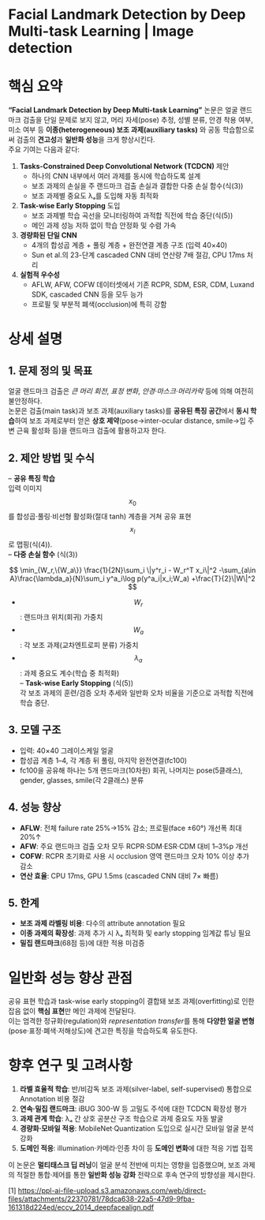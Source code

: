 # Facial Landmark Detection by Deep Multi-task Learning | Image detection

# 핵심 요약

**“Facial Landmark Detection by Deep Multi-task Learning”** 논문은 얼굴 랜드마크 검출을 단일 문제로 보지 않고, 머리 자세(pose) 추정, 성별 분류, 안경 착용 여부, 미소 여부 등 **이종(heterogeneous) 보조 과제(auxiliary tasks)** 와 공동 학습함으로써 검출의 **견고성**과 **일반화 성능**을 크게 향상시킨다.  
주요 기여는 다음과 같다:
1. **Tasks-Constrained Deep Convolutional Network (TCDCN)** 제안  
   - 하나의 CNN 내부에서 여러 과제를 동시에 학습하도록 설계  
   - 보조 과제의 손실을 주 랜드마크 검출 손실과 결합한 다중 손실 함수(식(3))  
   - 보조 과제별 중요도 λₐ를 도입해 자동 최적화  
2. **Task-wise Early Stopping** 도입  
   - 보조 과제별 학습 곡선을 모니터링하여 과적합 직전에 학습 중단(식(5))  
   - 메인 과제 성능 저하 없이 학습 안정화 및 수렴 가속  
3. **경량화된 단일 CNN**  
   - 4개의 합성곱 계층 + 풀링 계층 + 완전연결 계층 구조 (입력 40×40)  
   - Sun et al.의 23-단계 cascaded CNN 대비 연산량 7배 절감, CPU 17ms 처리  
4. **실험적 우수성**  
   - AFLW, AFW, COFW 데이터셋에서 기존 RCPR, SDM, ESR, CDM, Luxand SDK, cascaded CNN 등을 모두 능가  
   - 프로필 및 부분적 폐색(occlusion)에 특히 강함  

# 상세 설명

## 1. 문제 정의 및 목표  
얼굴 랜드마크 검출은 *큰 머리 회전*, *표정 변화*, *안경·마스크·머리카락* 등에 의해 여전히 불안정하다.  
논문은 검출(main task)과 보조 과제(auxiliary tasks)를 **공유된 특징 공간**에서 **동시 학습**하여 보조 과제로부터 얻은 **상호 제약**(pose→inter-ocular distance, smile→입 주변 근육 활성화 등)을 랜드마크 검출에 활용하고자 한다.

## 2. 제안 방법 및 수식  
– **공유 특징 학습**  
  입력 이미지 $$x_0$$를 합성곱·풀링·비선형 활성화(절대 tanh) 계층을 거쳐 공유 표현 $$x_l$$로 맵핑(식(4)).  
– **다중 손실 함수** (식(3))  

$$
\min_{W_r,\{W_a\}}
\frac{1}{2N}\sum_i \|y^r_i - W_r^T x_i\|^2
-\sum_{a\in A}\frac{\lambda_a}{N}\sum_i y^a_i\log p(y^a_i|x_i;W_a)
+\frac{T}{2}\|W\|^2
$$

  - $$W_r$$: 랜드마크 위치(회귀) 가중치  
  - $$W_a$$: 각 보조 과제(교차엔트로피 분류) 가중치  
  - $$\lambda_a$$: 과제 중요도 계수(학습 중 최적화)  
– **Task-wise Early Stopping** (식(5))  
  각 보조 과제의 훈련/검증 오차 추세와 일반화 오차 비율을 기준으로 과적합 직전에 학습 중단.  

## 3. 모델 구조  
- 입력: 40×40 그레이스케일 얼굴  
- 합성곱 계층 1–4, 각 계층 뒤 풀링, 마지막 완전연결(fc100)  
- fc100을 공유해 하나는 5개 랜드마크(10차원) 회귀, 나머지는 pose(5클래스), gender, glasses, smile(각 2클래스) 분류  


## 4. 성능 향상  
- **AFLW**: 전체 failure rate 25%→15% 감소; 프로필(face ±60°) 개선폭 최대 20%↑  
- **AFW**: 주요 랜드마크 검출 오차 모두 RCPR·SDM·ESR·CDM 대비 1–3%p 개선  
- **COFW**: RCPR 초기화로 사용 시 occlusion 영역 랜드마크 오차 10% 이상 추가 감소  
- **연산 효율**: CPU 17ms, GPU 1.5ms (cascaded CNN 대비 7× 빠름)

## 5. 한계  
- **보조 과제 라벨링 비용**: 다수의 attribute annotation 필요  
- **이종 과제의 확장성**: 과제 추가 시 λₐ 최적화 및 early stopping 임계값 튜닝 필요  
- **밀집 랜드마크**(68점 등)에 대한 적용 미검증

# 일반화 성능 향상 관점  
공유 표현 학습과 task-wise early stopping이 결합돼 보조 과제(overfitting)로 인한 잡음 없이 **핵심 표현**만 메인 과제에 전달된다.  
이는 엄격한 정규화(regulation)와 *representation transfer*를 통해 **다양한 얼굴 변형**(pose·표정·폐색·저해상도)에 견고한 특징을 학습하도록 유도한다.

# 향후 연구 및 고려사항  
1. **라벨 효율적 학습**: 반/비감독 보조 과제(silver-label, self-supervised) 통합으로 Annotation 비용 절감  
2. **연속·밀집 랜드마크**: iBUG 300-W 등 고밀도 주석에 대한 TCDCN 확장성 평가  
3. **과제 관계 학습**: λₐ 간 상호 공분산 구조 학습으로 과제 중요도 자동 발굴  
4. **경량화·모바일 적용**: MobileNet·Quantization 도입으로 실시간 모바일 얼굴 분석 강화  
5. **도메인 적응**: illumination·카메라·인종 차이 등 **도메인 변화**에 대한 적응 기법 접목  

이 논문은 **멀티태스크 딥 러닝**이 얼굴 분석 전반에 미치는 영향을 입증했으며, 보조 과제의 적절한 통합·제어를 통한 **일반화 성능 강화** 전략으로 후속 연구의 방향성을 제시한다.

[1] https://ppl-ai-file-upload.s3.amazonaws.com/web/direct-files/attachments/22370781/78dca638-22a5-47d9-9fba-161318d224ed/eccv_2014_deepfacealign.pdf
